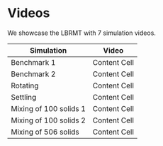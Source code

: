 # Videos

We showcase the LBRMT with 7 simulation videos.

| Simulation  | Video |
| ------------- | ------------- |
| Benchmark 1 | Content Cell  |
| Benchmark 2  | Content Cell  |
| Rotating  | Content Cell  |
| Settling  | Content Cell  |
| Mixing of 100 solids 1  | Content Cell  |
| Mixing of 100 solids 2  | Content Cell  |
| Mixing of 506 solids  | Content Cell  |